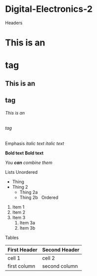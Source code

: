 # Digital-Electronics-2 

Headers
# This is an <h1> tag
## This is an <h2> tag
###### This is an <h6> tag
  
  Emphasis
*italic text*
_italic text_

**Bold text**
__Bold text__

_You **can** combine them_

Lists
Unordered
* Thing
* Thing 2
  * Thing 2a
  * Thing 2b
&nbsp;
Ordered
1. Item 1
1. Item 2
1. Item 3
   1. Item 3a
   1. Item 3b
   
   
Tables

First Header | Second Header
------------ | -------------
 cell 1 | cell 2
first column | second column


 &nbsp;

 

